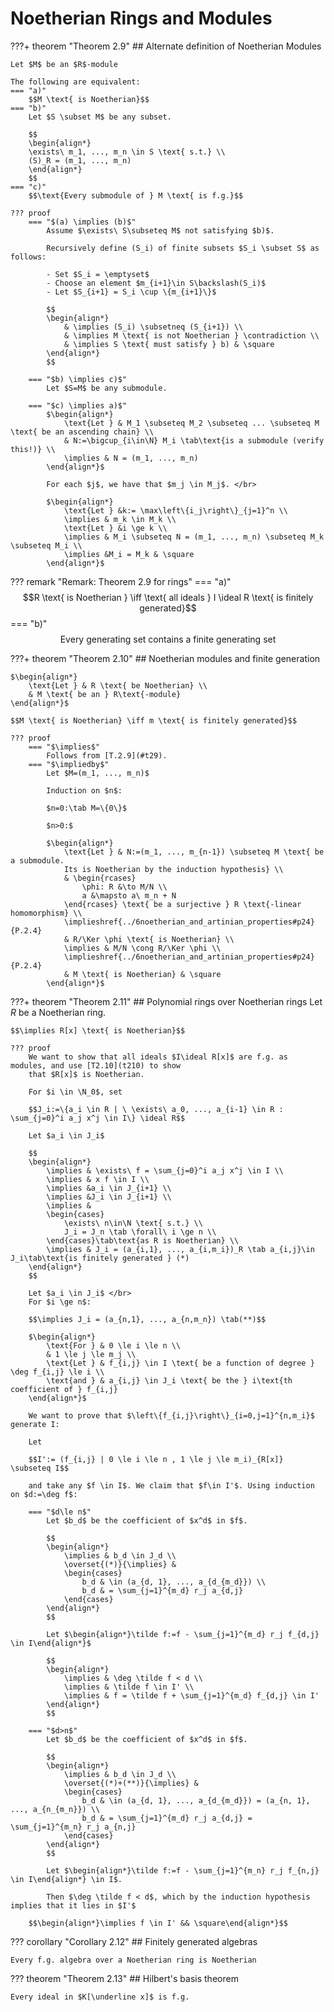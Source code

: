 # Noetherian Rings and Modules

???+ theorem "Theorem 2.9"
    ## Alternate definition of Noetherian Modules <a id="t29"></a>

    Let $M$ be an $R$-module

    The following are equivalent:
    === "a)"
        $$M \text{ is Noetherian}$$
    === "b)"
        Let $S \subset M$ be any subset.

        $$
        \begin{align*}
        \exists\ m_1, ..., m_n \in S \text{ s.t.} \\
        (S)_R = (m_1, ..., m_n)
        \end{align*}
        $$
    === "c)"
        $$\text{Every submodule of } M \text{ is f.g.}$$

    ??? proof
        === "$(a) \implies (b)$"
            Assume $\exists\ S\subseteq M$ not satisfying $b)$.
            
            Recursively define (S_i) of finite subsets $S_i \subset S$ as follows:
            
            - Set $S_i = \emptyset$
            - Choose an element $m_{i+1}\in S\backslash(S_i)$
            - Let $S_{i+1} = S_i \cup \{m_{i+1}\}$
            
            $$
            \begin{align*}
                & \implies (S_i) \subsetneq (S_{i+1}) \\
                & \implies M \text{ is not Noetherian } \contradiction \\
                & \implies S \text{ must satisfy } b) & \square
            \end{align*}
            $$
        
        === "$b) \implies c)$"
            Let $S=M$ be any submodule.
        
        === "$c) \implies a)$"
            $\begin{align*}
                \text{Let } & M_1 \subseteq M_2 \subseteq ... \subseteq M \text{ be an ascending chain} \\
                & N:=\bigcup_{i\in\N} M_i \tab\text{is a submodule (verify this!)} \\
                \implies & N = (m_1, ..., m_n)
            \end{align*}$
            
            For each $j$, we have that $m_j \in M_j$. </br>

            $\begin{align*}
                \text{Let } &k:= \max\left\{i_j\right\}_{j=1}^n \\
                \implies & m_k \in M_k \\
                \text{Let } &i \ge k \\
                \implies & M_i \subseteq N = (m_1, ..., m_n) \subseteq M_k \subseteq M_i \\
                \implies &M_i = M_k & \square
            \end{align*}$


??? remark "Remark: Theorem 2.9 for rings"
    === "a)"
        $$R \text{ is Noetherian } \iff \text{ all ideals } I \ideal R \text{ is finitely generated}$$
    === "b)"
        $$\text{Every generating set contains a finite generating set}$$


???+ theorem "Theorem 2.10"
    ## Noetherian modules and finite generation <a id="t210"></a>
    
    $\begin{align*}
        \text{Let } & R \text{ be Noetherian} \\
        & M \text{ be an } R\text{-module}
    \end{align*}$

    $$M \text{ is Noetherian} \iff m \text{ is finitely generated}$$

    ??? proof
        === "$\implies$"
            Follows from [T.2.9](#t29).
        === "$\impliedby$"
            Let $M=(m_1, ..., m_n)$

            Induction on $n$:
            
            $n=0:\tab M=\{0\}$

            $n>0:$
            
            $\begin{align*}
                \text{Let } & N:=(m_1, ..., m_{n-1}) \subseteq M \text{ be a submodule.
                Its is Noetherian by the induction hypothesis} \\
                & \begin{rcases}
                    \phi: R &\to M/N \\
                    a &\mapsto a\ m_n + N
                \end{rcases} \text{ be a surjective } R \text{-linear homomorphism} \\
                \implieshref{../6noetherian_and_artinian_properties#p24}{P.2.4}
                & R/\Ker \phi \text{ is Noetherian} \\
                \implies & M/N \cong R/\Ker \phi \\
                \implieshref{../6noetherian_and_artinian_properties#p24}{P.2.4}
                & M \text{ is Noetherian} & \square
            \end{align*}$


???+ theorem "Theorem 2.11"
    ## Polynomial rings over Noetherian rings
    Let $R$ be a Noetherian ring.

    $$\implies R[x] \text{ is Noetherian}$$

    ??? proof
        We want to show that all ideals $I\ideal R[x]$ are f.g. as modules, and use [T2.10](t210) to show
        that $R[x]$ is Noetherian.

        For $i \in \N_0$, set

        $$J_i:=\{a_i \in R | \ \exists\ a_0, ..., a_{i-1} \in R : \sum_{j=0}^i a_j x^j \in I\} \ideal R$$

        Let $a_i \in J_i$

        $$
        \begin{align*}
            \implies & \exists\ f = \sum_{j=0}^i a_j x^j \in I \\
            \implies & x f \in I \\
            \implies &a_i \in J_{i+1} \\
            \implies &J_i \in J_{i+1} \\
            \implies &
            \begin{cases}
                \exists\ n\in\N \text{ s.t.} \\
                J_i = J_n \tab \forall\ i \ge n \\
            \end{cases}\tab\text{as R is Noetherian} \\
            \implies & J_i = (a_{i,1}, ..., a_{i,m_i})_R \tab a_{i,j}\in J_i\tab\text{is finitely generated } (*)
        \end{align*}
        $$

        Let $a_i \in J_i$ </br>
        For $i \ge n$:
        
        $$\implies J_i = (a_{n,1}, ..., a_{n,m_n}) \tab(**)$$

        $\begin{align*}
            \text{For } & 0 \le i \le n \\
            & 1 \le j \le m_j \\
            \text{Let } & f_{i,j} \in I \text{ be a function of degree } \deg f_{i,j} \le i \\
            \text{and } & a_{i,j} \in J_i \text{ be the } i\text{th coefficient of } f_{i,j}
        \end{align*}$

        We want to prove that $\left\{f_{i,j}\right\}_{i=0,j=1}^{n,m_i}$ generate I:
        
        Let

        $$I':= (f_{i,j} | 0 \le i \le n , 1 \le j \le m_i)_{R[x]} \subseteq I$$

        and take any $f \in I$. We claim that $f\in I'$. Using induction on $d:=\deg f$:

        === "$d\le n$"
            Let $b_d$ be the coefficient of $x^d$ in $f$.

            $$
            \begin{align*}
                \implies & b_d \in J_d \\
                \overset{(*)}{\implies} &
                \begin{cases}
                    b_d & \in (a_{d, 1}, ..., a_{d_{m_d}}) \\
                    b_d & = \sum_{j=1}^{m_d} r_j a_{d,j}
                \end{cases}
            \end{align*}
            $$

            Let $\begin{align*}\tilde f:=f - \sum_{j=1}^{m_d} r_j f_{d,j} \in I\end{align*}$

            $$
            \begin{align*}
                \implies & \deg \tilde f < d \\
                \implies & \tilde f \in I' \\
                \implies & f = \tilde f + \sum_{j=1}^{m_d} f_{d,j} \in I'
            \end{align*}
            $$

        === "$d>n$"
            Let $b_d$ be the coefficient of $x^d$ in $f$.

            $$
            \begin{align*}
                \implies & b_d \in J_d \\
                \overset{(*)+(**)}{\implies} &
                \begin{cases}
                    b_d & \in (a_{d, 1}, ..., a_{d_{m_d}}) = (a_{n, 1}, ..., a_{n_{m_n}}) \\
                    b_d & = \sum_{j=1}^{m_d} r_j a_{d,j} = \sum_{j=1}^{m_n} r_j a_{n,j}
                \end{cases}
            \end{align*}
            $$

            Let $\begin{align*}\tilde f:=f - \sum_{j=1}^{m_n} r_j f_{n,j} \in I\end{align*} \in I$.

            Then $\deg \tilde f < d$, which by the induction hypothesis implies that it lies in $I'$

        $$\begin{align*}\implies f \in I' && \square\end{align*}$$


??? corollary "Corollary 2.12"
    ## Finitely generated algebras <a id="c212"></a>

    Every f.g. algebra over a Noetherian ring is Noetherian


??? theorem "Theorem 2.13"
    ## Hilbert's basis theorem <a id="t213"></a>

    Every ideal in $K[\underline x]$ is f.g.